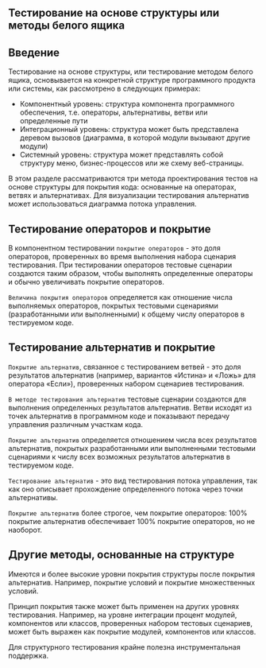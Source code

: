 ## Тестирование на основе структуры или методы белого ящика

## Введение

Тестирование на основе структуры, или тестирование методом белого ящика, основывается на конкретной структуре программного продукта или системы, как рассмотрено в следующих примерах:
- Компонентный уровень: структура компонента программного обеспечения, т.е. операторы, альтернативы, ветви или определенные пути
- Интеграционный уровень: структура может быть представлена деревом вызовов (диаграмма, в которой модули вызывают другие модули)
- Системный уровень: структура может представлять собой структуру меню, бизнес-процессов или же схему веб-страницы.

В этом разделе рассматриваются три метода проектирования тестов на основе структуры для покрытия кода: основанные на операторах, ветвях и альтернативах. Для визуализации тестирования альтернатив может использоваться диаграмма потока управления.

## Тестирование операторов и покрытие

В компонентном тестировании `покрытие операторов` - это доля операторов, проверенных во время выполнения набора сценария тестирования. При тестировании операторов тестовые сценарии создаются таким образом, чтобы выполнять определенные операторы и обычно увеличивать покрытие операторов.

`Величина покрытия операторов` определяется как отношение числа выполняемых операторов, покрытых тестовыми сценариями (разработанными или выполненными) к общему числу операторов в тестируемом коде.

## Тестирование альтернатив и покрытие

`Покрытие альтернатив`, связанное с тестированием ветвей - это доля результатов альтернатив (например, вариантов «Истина» и «Ложь» для оператора «Если»), проверенных набором сценариев тестирования.

`В методе тестирования альтернатив` тестовые сценарии создаются для выполнения определенных результатов альтернатив. Ветви исходят из точек альтернатив в программном коде и показывают передачу управления различным участкам кода.

`Покрытие альтернатив` определяется отношением числа всех результатов альтернатив, покрытых разработанными или выполненными тестовыми сценариями к числу всех возможных результатов альтернатив в тестируемом коде.

`Тестирование альтернатив` - это вид тестирования потока управления, так как оно описывает прохождение определенного потока через точки альтернативы.

`Покрытие альтернатив` более строгое, чем покрытие операторов: 100% покрытие альтернатив обеспечивает 100% покрытие операторов, но не наоборот.

## Другие методы, основанные на структуре

Имеются и более высокие уровни покрытия структуры после покрытия альтернатив. Например, покрытие условий и покрытие множественных условий.

Принцип покрытия также может быть применен на других уровнях тестирования. Например, на уровне интеграции процент модулей, компонентов или классов, проверенных набором тестовых сценариев, может быть выражен как покрытие модулей, компонентов или классов.

Для структурного тестирования крайне полезна инструментальная поддержка.
